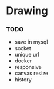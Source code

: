 # Drawing

### TODO
- save in mysql
- socket
- unique url
- docker
- responsive
- canvas resize
- history